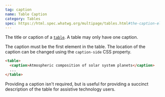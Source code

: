 ```yaml
---
tag: caption
name: Table Caption
category: Tables
spec: https://html.spec.whatwg.org/multipage/tables.html#the-caption-element
---
```


The title or caption of a [`table`](#table). A table may only have one caption.

The caption must be the first element in the table. The location of the caption can be changed using the `caption-side` CSS property.

<!-- prettier-ignore-start -->
```html
<table>
  <caption>Atmospheric composition of solar system planets</caption>
  ...
</table>
```
<!-- prettier-ignore-end -->

Providing a caption isn't required, but is useful for providing a succinct description of the table for assistive technology users.
